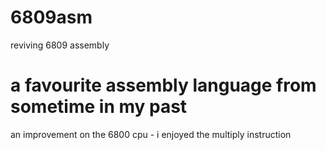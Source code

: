 # 6809asm
reviving 6809 assembly 
#
# a favourite assembly language from sometime in my past
an improvement on the 6800 cpu - i enjoyed the multiply instruction


